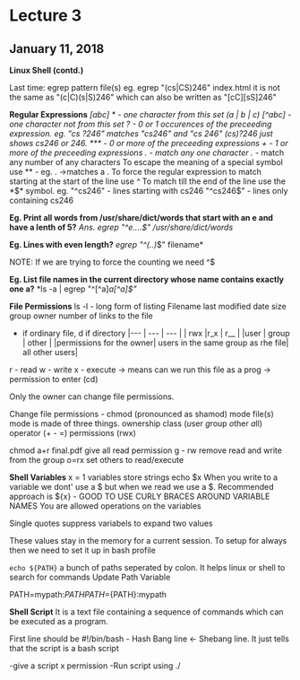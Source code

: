 # Lecture 3
## January 11, 2018

**Linux Shell (contd.)**

Last time:
egrep pattern file(s)
eg. egrep "(cs|CS)246" index.html
it is not the same as "(c|C)(s|S)246" which can also be written as "[cC][sS]246"

**Regular Expressions**
*[abc] *     - one character from this set (a | b | c)
*[^abc]*    -  one character not from this set
*?*             - 0 or 1 occurences of the preceeding expression.
    eg. "cs ?246" matches "cs246" and "cs 246"
           (cs)?246 just shows cs246 or 246.
***            - 0 or more of the preceeding expressions
*+*            - 1 or more of the preceeding expressions
*.*             -  match any one character
*.**           - match any number of any characters
To escape the meaning of a special symbol use *\* - eg. \. ->matches a .
To force the regular expression to match starting at the start of the line use *^*
To match till the end of the line use the *$* symbol.
eg. "^cs246" - lines starting with cs246
"^cs246$" - lines only containing cs246

**Eg. Print all words from /usr/share/dict/words that start with an e and have a lenth of 5?**
*Ans. egrep "^e....$"    /usr/share/dict/words*

**Eg. Lines with even length?**
*egrep "^(..)*$" filename*

NOTE: If we are trying to force the counting we need ^$

**Eg. List file names in the current directory whose name contains exactly one a?**
*ls -a | egrep "^[^a]*a[^a]$"*

**File Permissions**
ls -l  - long form of listing
Filename
last modified date
size
group
owner
number of links to the file
- if ordinary file, d if directory
|--- | --- | --- |
| rwx |r_x | r__ |
|user | group | other |
|permissions for the owner| users in the same group as rhe file| all other users|

r - read
w - write
x - execute -> means can we run this file as a prog
                    -> permission to enter (cd)
                    
Only the owner can change file permissions.

Change file permissions  - chmod (pronounced as shamod)  mode  file(s)
mode is made of three things. 
ownership class (*u*ser *g*roup *o*ther *a*ll) operator (+ - =) permissions (rwx)

chmod a+r final.pdf give all read permission
g - rw    remove read and write from the group
o=rx set others to read/execute

**Shell Variables**
x = 1 variables store strings
echo $x
When you write to a variable we dont' use a $ but when we read we use a $.
Recommended approach is ${x}  - GOOD TO USE CURLY BRACES AROUND VARIABLE NAMES
You are allowed operations on the variables

Single quotes suppress variabels to expand two values

These values stay in the memory for a current session. To setup for always then we need to set it up in bash profile

`echo ${PATH}`    a bunch of paths seperated by colon. It helps linux or shell to search for commands
Update Path Variable

PATH=mypath:${PATH}
PATH=${PATH}:mypath

**Shell Script**
It is a text file containing a sequence of commands which can be executed as a program.

First line should be
#!/bin/bash -  Hash Bang line <- Shebang line. It just tells that the script is a bash script

-give a script x permission
-Run script using ./<script>

**Arguments to a script**
./script arg1 arg2 ...
     $0          $1        $2
 
 eg. Is a given word a valid word in the dictionary?
 
 #!/bin/bash
 egrep "^$1$" /usr/share/dict/words
 
 eg. A good password is not in the dictionary. Is a given word a good password?
 
 #!/bin/bash
 egerp "^$1$" /usr/share/dict/words >  /dev/null
 
 **Status Quote**
 
 
 NOTE: To throw away the output we send the output to /dev/null
               